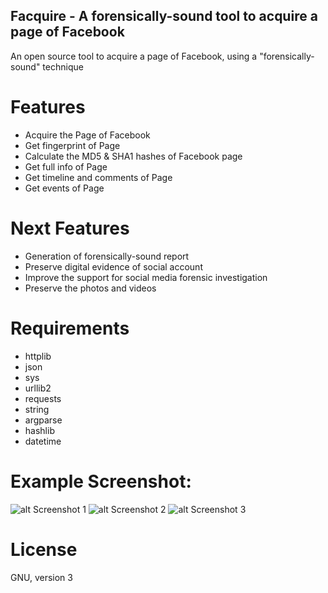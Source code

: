## Facquire - A forensically-sound tool to acquire a page of Facebook

An open source tool to acquire a page of Facebook, using a "forensically-sound" technique

# Features
* Acquire the Page of Facebook
* Get fingerprint of Page
* Calculate the MD5 & SHA1 hashes of Facebook page
* Get full info of Page
* Get timeline and comments of Page
* Get events of Page

# Next Features
* Generation of forensically-sound report 
* Preserve digital evidence of social account
* Improve the support for social media forensic investigation
* Preserve the photos and videos

# Requirements
* httplib
* json
* sys
* urllib2
* requests
* string
* argparse
* hashlib
* datetime

# Example Screenshot:

![alt Screenshot 1](https://github.com/mattiareggiani/facquire/blob/master/image/example_1.png)
![alt Screenshot 2](https://github.com/mattiareggiani/facquire/blob/master/image/example_2.png)
![alt Screenshot 3](https://github.com/mattiareggiani/facquire/blob/master/image/example_3.png)

# License
GNU, version 3
